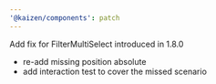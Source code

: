 ```yaml
---
'@kaizen/components': patch
---
```


Add fix for FilterMultiSelect introduced in 1.8.0

- re-add missing position absolute
- add interaction test to cover the missed scenario
